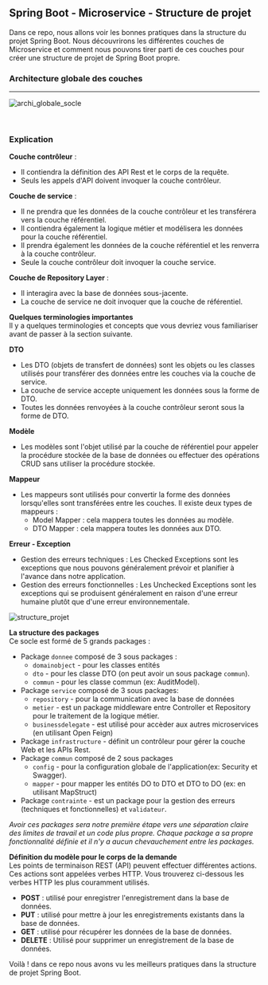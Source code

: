 ## Spring Boot - Microservice - Structure de projet
Dans ce repo, nous allons voir les bonnes pratiques dans la structure du projet Spring Boot. Nous découvrirons les différentes couches de Microservice et comment nous pouvons tirer parti de ces couches 
pour créer une structure de projet de Spring Boot propre.

### Architecture globale des couches
---
![archi_globale_socle](https://user-images.githubusercontent.com/75081354/152366192-6d607f66-f971-4c70-bfbd-90149ee8eb4c.jpg)

<br/>

### Explication
**Couche contrôleur** :
* Il contiendra la définition des API Rest et le corps de la requête.
* Seuls les appels d'API doivent invoquer la couche contrôleur.

**Couche de service** :
* Il ne prendra que les données de la couche contrôleur et les transférera vers la couche référentiel.
* Il contiendra également la logique métier et modélisera les données pour la couche référentiel.
* Il prendra également les données de la couche référentiel et les renverra à la couche contrôleur.
* Seule la couche contrôleur doit invoquer la couche service.

**Couche de Repository Layer** :
* Il interagira avec la base de données sous-jacente.
* La couche de service ne doit invoquer que la couche de référentiel.

**Quelques terminologies importantes**<br/>
Il y a quelques terminologies et concepts que vous devriez vous familiariser avant de passer à la section suivante.<br/>

**DTO**
* Les DTO (objets de transfert de données) sont les objets ou les classes utilisés pour transférer des données entre les couches via la couche de service.
* La couche de service accepte uniquement les données sous la forme de DTO.
* Toutes les données renvoyées à la couche contrôleur seront sous la forme de DTO.

**Modèle**
* Les modèles sont l'objet utilisé par la couche de référentiel pour appeler la procédure stockée de la base de données ou effectuer des opérations CRUD sans utiliser la procédure stockée.

**Mappeur**
* Les mappeurs sont utilisés pour convertir la forme des données lorsqu'elles sont transférées entre les couches. Il existe deux types de mappeurs :
	* Model Mapper : cela mappera toutes les données au modèle.
	* DTO Mapper : cela mappera toutes les données aux DTO.

**Erreur - Exception**
* Gestion des erreurs techniques : Les Checked Exceptions sont les exceptions que nous pouvons généralement prévoir et planifier à l'avance dans notre application.
* Gestion des erreurs fonctionnelles : Les Unchecked Exceptions sont les exceptions qui se produisent généralement en raison d'une erreur humaine plutôt que d'une erreur environnementale.

![structure_projet](https://user-images.githubusercontent.com/75081354/152366257-de6e20de-c715-41df-b6b1-d698a5fecd1a.PNG)

**La structure des packages**<br/>
Ce socle est formé de 5 grands packages :<br/>
- Package `donnee` composé de 3 sous packages : <br/>
	- `domainobject` - pour les classes entités<br/>
	- `dto` - pour les classe DTO (on peut avoir un sous package `commun`).<br/>
	- `commun` - pour les classe commun (ex: AuditModel).<br/>
- Package `service` composé de 3 sous packages: <br/>
	- `repository` - pour la communication avec la base de données<br/>
	- `metier` - est un package middleware entre Controller et Repository pour le traitement de la logique métier.<br/>
	- `businessdelegate` - est utilisé pour accèder aux autres microservices (en utilisant Open Feign)<br/>
- Package `infrastructure` - définit un contrôleur pour gérer la couche Web et les APIs Rest.<br/>
- Package `commun` composé de 2 sous packages <br/>
	- `config` - pour la configuration globale de l'application(ex: Security et Swagger).<br/>
	- `mapper` - pour mapper les entités DO to DTO et DTO to DO (ex: en utilisant MapStruct)<br/>
- Package `contrainte` - est un package pour la gestion des erreurs (techniques et fonctionnelles) et `validateur`.

*Avoir ces packages sera notre première étape vers une séparation claire des limites de travail et un code plus propre. Chaque package a sa propre fonctionnalité définie et il n'y a aucun chevauchement entre les packages.*

**Définition du modèle pour le corps de la demande**<br/>
Les points de terminaison REST (API) peuvent effectuer différentes actions. Ces actions sont appelées verbes HTTP. Vous trouverez ci-dessous les verbes HTTP les plus couramment utilisés.
* **POST** : utilisé pour enregistrer l'enregistrement dans la base de données.
* **PUT** : utilisé pour mettre à jour les enregistrements existants dans la base de données.
* **GET** : utilisé pour récupérer les données de la base de données.
* **DELETE** : Utilisé pour supprimer un enregistrement de la base de données.

Voilà ! dans ce repo nous avons vu les meilleurs pratiques dans la structure de projet Spring Boot.

